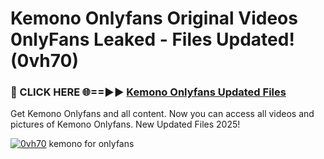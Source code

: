 # Kemono Onlyfans Original Videos 0nlyFans Leaked - Files Updated! (0vh70)

<h3>🔴 CLICK HERE 🌐==►► <a href="https://hideuri.com/03YgE1" rel="nofollow">Kemono Onlyfans Updated Files</a></h3>

Get Kemono Onlyfans and all content. Now you can access all videos and pictures of Kemono Onlyfans. New Updated Files 2025!

[![0vh70](https://i.imgur.com/NaUBvic.gif)](https://hideuri.com/03YgE1)
kemono for onlyfans